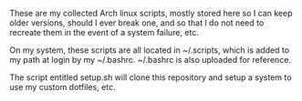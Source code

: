 These are my collected Arch linux scripts, mostly stored here so I can keep
older versions, should I ever break one, and so that I do not need to recreate
them in the event of a system failure, etc.

On my system, these scripts are all located in ~/.scripts, which is added to my path at login by my ~/.bashrc. ~/.bashrc is also uploaded for reference.

The script entitled setup.sh will clone this repository and setup a system to use my custom dotfiles, etc.
